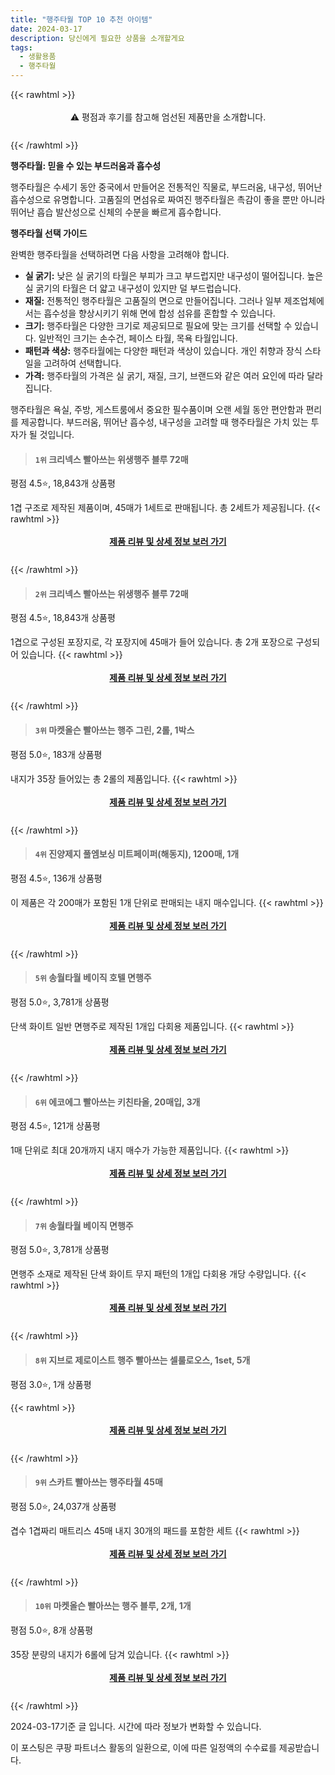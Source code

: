 ```yaml
---
title: "행주타월 TOP 10 추천 아이템"
date: 2024-03-17
description: 당신에게 필요한 상품을 소개할게요
tags:
  - 생활용품
  - 행주타월
---
```

{{< rawhtml >}}<div class="toc" style="text-align: center; height: 50px; line-height: 2;">  <p>⚠️ 평점과 후기를 참고해 엄선된 제품만을 소개합니다.<br></p></div> {{< /rawhtml >}}

**행주타월: 믿을 수 있는 부드러움과 흡수성**

행주타월은 수세기 동안 중국에서 만들어온 전통적인 직물로, 부드러움, 내구성, 뛰어난 흡수성으로 유명합니다. 고품질의 면섬유로 짜여진 행주타월은 촉감이 좋을 뿐만 아니라 뛰어난 흡습 발산성으로 신체의 수분을 빠르게 흡수합니다.

**행주타월 선택 가이드**

완벽한 행주타월을 선택하려면 다음 사항을 고려해야 합니다.

* **실 굵기:** 낮은 실 굵기의 타월은 부피가 크고 부드럽지만 내구성이 떨어집니다. 높은 실 굵기의 타월은 더 얇고 내구성이 있지만 덜 부드럽습니다.
* **재질:** 전통적인 행주타월은 고품질의 면으로 만들어집니다. 그러나 일부 제조업체에서는 흡수성을 향상시키기 위해 면에 합성 섬유를 혼합할 수 있습니다.
* **크기:** 행주타월은 다양한 크기로 제공되므로 필요에 맞는 크기를 선택할 수 있습니다. 일반적인 크기는 손수건, 페이스 타월, 목욕 타월입니다.
* **패턴과 색상:** 행주타월에는 다양한 패턴과 색상이 있습니다. 개인 취향과 장식 스타일을 고려하여 선택합니다.
* **가격:** 행주타월의 가격은 실 굵기, 재질, 크기, 브랜드와 같은 여러 요인에 따라 달라집니다.

행주타월은 욕실, 주방, 게스트룸에서 중요한 필수품이며 오랜 세월 동안 편안함과 편리를 제공합니다. 부드러움, 뛰어난 흡수성, 내구성을 고려할 때 행주타월은 가치 있는 투자가 될 것입니다.


>#### `1위` 크리넥스 빨아쓰는 위생행주 블루 72매
평점 4.5⭐, 18,843개 상품평

1겹 구조로 제작된 제품이며, 45매가 1세트로 판매됩니다. 총 2세트가 제공됩니다.
{{< rawhtml >}}<div class="toc" style="text-align: center; height: 50px; line-height: 2;"><p><b><a href="https://link.coupang.com/re/AFFSDP?lptag=AF5033054&pageKey=6885129342&itemId=19801267760&vendorItemId=83699353563&traceid=V0-153-a5b9a7f77822d981&requestid=20240317174119800169332572&token=31850C%7CMIXED">제품 리뷰 및 상세 정보 보러 가기</a></b><br></p> </div>{{< /rawhtml >}}

>#### `2위` 크리넥스 빨아쓰는 위생행주 블루 72매
평점 4.5⭐, 18,843개 상품평

1겹으로 구성된 포장지로, 각 포장지에 45매가 들어 있습니다. 총 2개 포장으로 구성되어 있습니다.
{{< rawhtml >}}<div class="toc" style="text-align: center; height: 50px; line-height: 2;"><p><b><a href="https://link.coupang.com/re/AFFSDP?lptag=AF5033054&pageKey=6885129342&itemId=18037609824&vendorItemId=85191999950&traceid=V0-153-a5b9a7f77822d981&requestid=20240317174119800169332572&token=31850C%7CMIXED">제품 리뷰 및 상세 정보 보러 가기</a></b><br></p> </div>{{< /rawhtml >}}

>#### `3위` 마켓올슨 빨아쓰는 행주 그린, 2롤, 1박스
평점 5.0⭐, 183개 상품평

내지가 35장 들어있는 총 2롤의 제품입니다.
{{< rawhtml >}}<div class="toc" style="text-align: center; height: 50px; line-height: 2;"><p><b><a href="https://link.coupang.com/re/AFFSDP?lptag=AF5033054&pageKey=7537347203&itemId=19805405727&vendorItemId=87405252964&traceid=V0-153-6a605b1368d91be7&clickBeacon=qo8FkObWlIIAT5bIquyrVR0xvs366HK2aqf_27kP5MGq0u-6MAs6NuBaNWBqO1TfuvjHwyxqdEci3bPoTOUK1ekmidn874CCwWszGnqjcDh2nPZXPnQsHVv57HSww78eU7jCmkrJgIFnVaZEte2lfD4b8EPqtwfWWzcVJFz9gdwVPCLDzfMyC3Vx--APmbUX_dxdP9xRsehbyoHZIxDEYuUH4pFeLjuqP_CFYCJNM2hIhSboQ2XffrYMMviNjcm1V1x8UTjdvbsIhRCe3jk7McpFWoLExJ942AXnIGpaQTeyEo80eF6Fvlor1mB2zPmACVTEuOeQ-K2Ak--XqUnE470DycgbnGfIde5aRXUzhdlQYN2OSUgbvSEwsY852XMvsLyGuGAcuNCqWKLzH747_yEXmJhGLmlHrcZDEdeKpo38QcMI22yEVc2fKa42QjODZFtfx1nAMF-_f1VIT-I7-KOPTYgJ33s5hfNrFlM2yTkAho96QwupRQcVS1KINf1otg3et5zZRcfak4qEtBHbtDx9l8cuLsnIx1AOrQPgJ7t4xvbe-ZTKZjkBFnHdS3xihPnivEpGepL5JTOzLy7H2bXeROEddryL2sd6zjpMYflEzDkGQJXPPAmd518U-jCTxVyzMIAPHJdfAzDJY3zInisjU2JdOOqDljdkRHx4Qp95MEhwHzT6bS7UABzLooJyoLn5U4cFnc2tF-fnf3ozq5iUF7ukGhNlpEEUZD7-AKhzpQqjpYGFYoDYWV3VuU9vl27pxn5mDEgDK1z_xI1UeBG5RMQ0zXbaobfx7N4Ji9HWhpF9ozVQwC6K_0VEspMcy9Cvij6Sq3c5gtGutHUE4eusu6llVMEa-hUSBl1zqZ4sFcKStvoAiViHJbZDFMuTMxFe0gowqA8_6aSiodv0YmJIqqraqNY9rbBoo1NMnu5830uA9QNniXY%3D&requestid=20240317174119800169332572&token=31850C%7CMIXED">제품 리뷰 및 상세 정보 보러 가기</a></b><br></p> </div>{{< /rawhtml >}}

>#### `4위` 진양제지 풀엠보싱 미트페이퍼(해동지), 1200매, 1개
평점 4.5⭐, 136개 상품평

이 제품은 각 200매가 포함된 1개 단위로 판매되는 내지 매수입니다.
{{< rawhtml >}}<div class="toc" style="text-align: center; height: 50px; line-height: 2;"><p><b><a href="https://link.coupang.com/re/AFFSDP?lptag=AF5033054&pageKey=7265335762&itemId=18677231668&vendorItemId=85811482451&traceid=V0-153-10074b23aa6a82ee&clickBeacon=tNJIBs_JT1Lc4-uttJoWk1Qb0IoWg9d-CNyrXTxl0IkCLGhWO4MBbmOMb6oV8pfVhFCI3n-utmS4Kbo8hhJXVMuNu6gZxs-zXRis6xK19X0NlJkdm8z7Q85bW4Q3cQYJtDgtRAqAwiFtJFHXMwdrD1cCsFlTk1L_LSJOSOnrUcehw2MIO1aTL1P7mgBnotGuq-iM_xzER05-nBM5PcJUBYKgd-VgWiKZ9Pj3qwkV2zz40A_YG3TarBu5RZrDWz9H5Zc8bakIxghpai026yHLWoD_tyg2zEmE1uMK6Biu8f1IvMBrcqYzGjmZkivl7e_x6xQ9DIhPahREPEfynWi_IPHJPOhCTjsUd9KOJ6LhZttNf5LeakI0PrL0Ngh8wVvyBzwYpd9EVHe3eyZmL_sxKyYj5TX-1MvhhXz4CfGGjtGLFOp-9svCGafvQZKSWmykgA4JShnNkVFeOwFhVRC9ND1aH4nVjHmBzY0ueFPhLzCD9lXD1_RnYH6fLFr6UM1PngeqXtDBxKRZEIWkkI32mBMUSMUBTYSDCOOK8jOACIHugxWW6uZhLRt1elEBAPIeH2dD-KTcOCUeGyNaNg6BZpPe238XFbt_Gw4zgEkuY5m6zZHrYk2dX2atLotZw51A9ydxlYLdwV_cVH0XnF4oecXROPjArA8V5q4VlhCAUYXD4DS77TrbTs_zavpSsCs-KCk04oyeNmwlir6cUGrZQYPqRvrNrgmfTmaGiXPx2Z2C1I8VfhhD4toOmxOxwXXhem_dbcLy0YHSPHQN3SJ0nUIQS1b6WTPzM9H3e-wRdNCdXusNB7vH1l9XN7tvSyvp_oBWBk0bb2LQ8Zho5AAPrJpm93WteI_rpIps6bhDYTQnoukAORvWkmTqwdEyUWhtfxnWfMzmySXn7Rv0ELv9IAxBAtjfZ8asz-hWOh9O9ErvdcEP&requestid=20240317174119800169332572&token=31850C%7CMIXED">제품 리뷰 및 상세 정보 보러 가기</a></b><br></p> </div>{{< /rawhtml >}}

>#### `5위` 송월타월 베이직 호텔 면행주
평점 5.0⭐, 3,781개 상품평

단색 화이트 일반 면행주로 제작된 1개입 다회용 제품입니다.
{{< rawhtml >}}<div class="toc" style="text-align: center; height: 50px; line-height: 2;"><p><b><a href="https://link.coupang.com/re/AFFSDP?lptag=AF5033054&pageKey=1577983690&itemId=2698226623&vendorItemId=70688622656&traceid=V0-153-e8004f068fedbe85&requestid=20240317174119800169332572&token=31850C%7CMIXED">제품 리뷰 및 상세 정보 보러 가기</a></b><br></p> </div>{{< /rawhtml >}}

>#### `6위` 에코에그 빨아쓰는 키친타올, 20매입, 3개
평점 4.5⭐, 121개 상품평

1매 단위로 최대 20개까지 내지 매수가 가능한 제품입니다.
{{< rawhtml >}}<div class="toc" style="text-align: center; height: 50px; line-height: 2;"><p><b><a href="https://link.coupang.com/re/AFFSDP?lptag=AF5033054&pageKey=5612661828&itemId=18892281488&vendorItemId=73670116186&traceid=V0-153-5d8894b5efe20c95&clickBeacon=CF4RjN2hJU5y_7eFCA4v8vOrmkeW_ibL-vbPjgUI5LfQQRA_hjdDRCEvlvKYMyhLxpM76btC0tcczHPIgtVfoC3Bdv4vP0I-Burq2jKmKYV2APUsSklBGko-dukCdEVRvrKqhQrgCVhLFQdm5k7aQK3rw9yACsxvbbUPu-a070O1hMfZeDR7BYjVYAtt5soqglNvTWutyUy3H2liW4JMz0wETmYy89HZl2WB5uYXV-EBoWxQmzfhkQOkus1bg4O5oMkcQba--VtcDEsJmnHgnWnVsV7cs-irHk0KHFRffPqIIV1Qq9oWRv0qZQKnTUjtKW_W8jP7jcA14asZ5UOGRPlngoZIhD97KsPqBd7bf4EK_knwTVZa5cBpjdVsF1-herNlbzZhoLtXeU5YcMz3W3Cmnw1ufnbYAu7_MW5Coe5mkkKcf5blgcVW7y-FZh6p-QpZ8tPJEKw-VKwWh4XhH6lkQC2XVrQcS6kEAO0Huhyo-WtCuHimpJjd2EXxlbhCPzj6LGWHU-8YIpwxK3-FS2RHqdiJuA30VMT_QedMuHVLUZWMgcdeNLG9HffpBCmX0c7PR8ty2rH0fm_JHkM7w28gD29GfWxvhR5w9wkg6DMItG7SIpTAfLGHad2eHXVYACqJSuNzG-Ei93RE29iLzDEeLWwifolV4AqwgLwsiS64J9tIC44TunpqxamDeeWJI-lzv_ySAY9PledbQOJoCHbFXShAaEhJbj7IriA4ggXt6VeE2o-ioGKV3S0Hi6_WtxoWP51GXTsWKHEkuJh3Mu4nS1sgAehgMEFG8RLJgA5jbgCLP_HIQYXd6oUQLRg-n9lr0NYXhCYcvNMmq12HLaOhuqdC6bE8Jio7ZQyUR5OaA4-dib7jcChITaw2wC7YOQrhi59I7rRQInc8HlWOGcEVq3EYx1gZ2sOy6CJGReZW4Sw%3D&requestid=20240317174119800169332572&token=31850C%7CMIXED">제품 리뷰 및 상세 정보 보러 가기</a></b><br></p> </div>{{< /rawhtml >}}

>#### `7위` 송월타월 베이직 면행주
평점 5.0⭐, 3,781개 상품평

면행주 소재로 제작된 단색 화이트 무지 패턴의 1개입 다회용 개당 수량입니다.
{{< rawhtml >}}<div class="toc" style="text-align: center; height: 50px; line-height: 2;"><p><b><a href="https://link.coupang.com/re/AFFSDP?lptag=AF5033054&pageKey=1577983690&itemId=2698226507&vendorItemId=70688622584&traceid=V0-153-e8004f068fedbe85&requestid=20240317174119800169332572&token=31850C%7CMIXED">제품 리뷰 및 상세 정보 보러 가기</a></b><br></p> </div>{{< /rawhtml >}}

>#### `8위` 지브로 제로이스트 행주 빨아쓰는 셀룰로오스, 1set, 5개
평점 3.0⭐, 1개 상품평


{{< rawhtml >}}<div class="toc" style="text-align: center; height: 50px; line-height: 2;"><p><b><a href="https://link.coupang.com/re/AFFSDP?lptag=AF5033054&pageKey=7787516069&itemId=21061187461&vendorItemId=88123515367&traceid=V0-153-ab756045d464208d&clickBeacon=sswpdW1svJZvM4w5soC8RT1IZIzGsV9BuNulT1BihZPfz88w5BmzNLetBmV2mq8Cira-zvwGdK1tUO75McxGVXL1xQDVhxJOlZi4ZQzfausyYZWgwlILHFe77JXRz-TnuROfTe-EpK85It9U-HQbNwKeJeIhOYVtFvaUKT7cOO-BOCRdXnHWt70q4Ovu2N-POgLftFKP-9AGwM2RXa8JdsQ6S5aeVOduh20BM5Nt9Nx0OjsCtTe9HVa1crTeqUsjyrxZCMDvBk5B-D666YhtagDgPlBr99KlhfWQzmpLSqfEo2EOYWM41-oTdntOcK1thptLWgqWtQUvAqo4sHcNx27fE1hp4kuA6cX1kux_6j5w4IzIcBKzogStPwei_1PfaTUEUhlPGIjK08lgtjJIWDIkF2ywfZIf4aJbTWfxx5bPJUvHfpqxggxRaxehR-CbgiILDZft5wvptECI9IlnuIop33toVQ3p3iuC4LxhPnyq7wCeKAuVnUmrLrEAMk9908kfJvgQMEciVKveqZ8R_qZxq8mPw4vhgjXWbmwOdHFO03mKFIloz2vnZIGFDr-inWli0ywjZfC2W_LPofJXcoJanLVrWyKGpZxrOCtYLc4CLbYxl9zX3_E85uOpWvN_56nMMEmpv84ulgBDzwMGnrSS_TIRWN1m_lf1LOGCS82kzouB_uhryNlWVCzBR_B9RPGs-CNi9ugOyYfqwb-GR3kCqRojZgjbr2DOWT0pnQZHNy7B4M_JCyA1xpSHG7k77Gywa9yejCVi70RTyXVMfcb7pPLFs343ZQcTx5mbvr3D-gAQSN7oUQy-Bwaq8hlw_Yur6XG6_DN9-VsUJvgUzM32hXFlSZvVDJZWTAOmAZrL0s1xebJn020FLxn5iZvvcmMAqXSmzOUxbnMNanxJKhNh789o-3uTobg8Rnyip8IRIA%3D%3D&requestid=20240317174119800169332572&token=31850C%7CMIXED">제품 리뷰 및 상세 정보 보러 가기</a></b><br></p> </div>{{< /rawhtml >}}

>#### `9위` 스카트 빨아쓰는 행주타월 45매
평점 5.0⭐, 24,037개 상품평

겹수 1겹짜리 매트리스 45매 내지 30개의 패드를 포함한 세트
{{< rawhtml >}}<div class="toc" style="text-align: center; height: 50px; line-height: 2;"><p><b><a href="https://link.coupang.com/re/AFFSDP?lptag=AF5033054&pageKey=6885148298&itemId=16512129230&vendorItemId=83699353557&traceid=V0-153-e58cce8e03b1ac36&requestid=20240317174119800169332572&token=31850C%7CMIXED">제품 리뷰 및 상세 정보 보러 가기</a></b><br></p> </div>{{< /rawhtml >}}

>#### `10위` 마켓올슨 빨아쓰는 행주 블루, 2개, 1개
평점 5.0⭐, 8개 상품평

35장 분량의 내지가 6롤에 담겨 있습니다.
{{< rawhtml >}}<div class="toc" style="text-align: center; height: 50px; line-height: 2;"><p><b><a href="https://link.coupang.com/re/AFFSDP?lptag=AF5033054&pageKey=7785719822&itemId=20831329459&vendorItemId=87405297182&traceid=V0-153-49788b01400e1a4b&clickBeacon=slWr7iVS-ruYRaOysqlhj2tn4bBeHeNNJyxE_kfa20vcP89GWwQ5ACAfzY7Rcs3CPTn5fei0H152SJct7YyOYc6NLDyheyFC-ZevLXCQ8-PJ9prz6PuLVNJWFAjeLWxZoZnIhsak4jOw5sSdtdpunk7tmcax3PrVfi7lRQnsJSRWqFWu5_uuzs9rd7IQQbrcPk3MQ4rA9vhzRcdxdrbCFSQqfyKA-vxYGDILrA8gbzVJdRSa1TEKfeGmXHL7aakipxTs7efr2IifT1WHbuH6lNXkbxaPEdYMWuzLL1UuNFQ8cQ7AhsbsEeziGcHfrlmUxm5QoqXU2bskFc3Fr_JWKHLWqMTN00dyr5fBYGH68C8WoyrwgCMwh4qDBXSeDuFyyywNlqXhYGfZH0FOlCB5O98BOSUJNDio_pPGhRp9pmIyRtxBaznGLs1YimjbKp3Ai4t7lrn2kWrZwUnNoSDGaJPgCWXUzRk_ZEuZyHKlXSu-GtA_BbNFV2eGLIzBrnL9soLFNn1DLT8meGwGTsjKgzDjBAqy_V7GlKgqoE8H2jJnoEisReoloi_4Mzm9WmGv2hrLT213TdqkChC4F4bhfp1YW7dlebzX1jOGmqRVT0-eRGvbOBtrcpWLunMiQh36d5iEy4LLpqAX7P3GK_q3DplHozbwhv7LvhKVcMJMVU5EhgGOmPQq1fO3xWBMxN77cUPOYWWQb3bOuxUArlAZEsdZRYvh-ylPNvutPdtdHQ6l5Q3HlOLUJ42ArS-jFA5zI8U6E4CIrHD7px9REsammj0Yr9Pdg_d0g3cSX0vhLTD6bGn30YtlOOxMqgbnBmCYh_XctYWPNKAVyxexcwoa5j4LiIY5uS59XX4GFBShz8WkTkz5HxWOaYV3fwrTtZ-gNNip2nn8aELcZ9T2TXoUwxYbUSHB6tFZZYcrtFxBQieCOBI4&requestid=20240317174119800169332572&token=31850C%7CMIXED">제품 리뷰 및 상세 정보 보러 가기</a></b><br></p> </div>{{< /rawhtml >}}


2024-03-17기준 글 입니다.
시간에 따라 정보가 변화할 수 있습니다.

이 포스팅은 쿠팡 파트너스 활동의 일환으로, 이에 따른 일정액의 수수료를 제공받습니다.